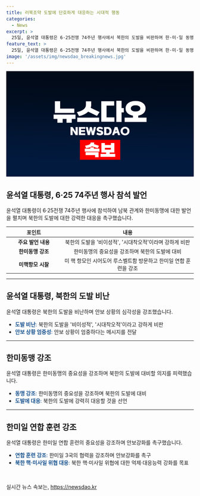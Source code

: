 ```yaml
---
title: 러북조약 도발에 단호하게 대응하는 시대적 행동
categories:
  - News
excerpt: >
  25일, 윤석열 대통령은 6·25전쟁 74주년 행사에서 북한의 도발을 비판하며 한·미·일 동맹의 중요성을 강조했다. 이어 북한의 러시아와의 군사 협력을 비이성적이라고 명확히 비판하며 그에 대한 안보태세를 단호히 밝혔다. 윤 대통령은 미 핵 항모 시어도어 루즈벨트함을 방문하며 한미동맹의 굳건함을 강조하고, 프리덤 에지 훈련을 통해 북한의 핵·미사일 위협에 대한 억제·대응능력을 강화할 것을 선언했다.
feature_text: >
  25일, 윤석열 대통령은 6·25전쟁 74주년 행사에서 북한의 도발을 비판하며 한·미·일 동맹의 중요성을 강조했다. 이어 북한의 러시아와의 군사 협력을 비이성적이라고 명확히 비판하며 그에 대한 안보태세를 단호히 밝혔다. 윤 대통령은 미 핵 항모 시어도어 루즈벨트함을 방문하며 한미동맹의 굳건함을 강조하고, 프리덤 에지 훈련을 통해 북한의 핵·미사일 위협에 대한 억제·대응능력을 강화할 것을 선언했다.
image: '/assets/img/newsdao_breakingnews.jpg'
---
```


<p><img src="/assets/img/newsdao_breakingnews.jpg" alt="pcversion 속보" /></p>

<h2 data-ke-size="size26">윤석열 대통령, 6·25 74주년 행사 참석 발언</h2>

<p data-ke-size="size16">윤석열 대통령이 6·25전쟁 74주년 행사에 참석하여 남북 관계와 한미동맹에 대한 발언을 펼치며 북한의 도발에 대한 강력한 대응을 촉구했습니다.</p>

<table>
    <thead>
        <tr>
            <th scope="col" style="width: 141px; text-align: center; height: 17px;"><strong>포인트</strong></th>
            <th style="width: 359px; text-align: center; height: 17px;"><strong>내용</strong></th>
        </tr>
    </thead>
    <tbody>
        <tr>
            <td style="width: 141px; text-align: center; height: 17px;"><b>주요 발언 내용</b></td>
            <td style="width: 359px; text-align: center; height: 17px;">북한의 도발을 '비이성적', '시대착오적'이라며 강하게 비판</td>
        </tr>
        <tr>
            <td style="width: 141px; text-align: center; height: 17px;"><b>한미동맹 강조</b></td>
            <td style="width: 359px; text-align: center; height: 17px;">한미동맹의 중요성을 강조하며 북한의 도발에 대비</td>
        </tr>
        <tr>
            <td style="width: 141px; text-align: center; height: 17px;"><b>미핵항모 시찰</b></td>
            <td style="width: 359px; text-align: center; height: 17px;">미 핵 항모인 시어도어 루스벨트함 방문하고 한미일 연합 훈련을 강조</td>
        </tr>
    </tbody>
</table>

<hr>

<h2 data-ke-size="size26">윤석열 대통령, 북한의 도발 비난</h2>

<p data-ke-size="size16">윤석열 대통령은 북한의 도발을 비난하며 안보 상황의 심각성을 강조했습니다.</p>

<ul>
    <li><span style="color: #1a5490;"><b>도발 비난</b>:</span> 북한의 도발을 '비이성적', '시대착오적'이라고 강하게 비판</li>
    <li><span style="color: #1a5490;"><b>안보 상황 엄중성</b>:</span> 안보 상황이 엄중하다는 메시지를 전달</li>
</ul>

<hr>

<h2 data-ke-size="size26">한미동맹 강조</h2>

<p data-ke-size="size16">윤석열 대통령은 한미동맹의 중요성을 강조하며 북한의 도발에 대비할 의지를 피력했습니다.</p>

<ul>
    <li><span style="color: #1a5490;"><b>동맹 강조</b>:</span> 한미동맹의 중요성을 강조하며 북한의 도발에 대비</li>
    <li><span style="color: #1a5490;"><b>도발에 대응</b>:</span> 북한의 도발에 강력히 대응할 것을 선언</li>
</ul>

<hr>

<h2 data-ke-size="size26">한미일 연합 훈련 강조</h2>

<p data-ke-size="size16">윤석열 대통령은 한미일 연합 훈련의 중요성을 강조하며 안보강화를 촉구했습니다.</p>

<ul>
    <li><span style="color: #1a5490;"><b>연합 훈련 강조</b>:</span> 한미일 3국의 협력을 강조하며 안보강화를 촉구</li>
    <li><span style="color: #1a5490;"><b>북한 핵·미사일 위협 대응</b>:</span> 북한 핵·미사일 위협에 대한 억제·대응능력 강화를 목표</li>
</ul>

<p data-ke-size="size16">&nbsp;</p>
실시간 뉴스 속보는, <a href="https://newsdao.kr" rel="dofollow">https://newsdao.kr</a>


